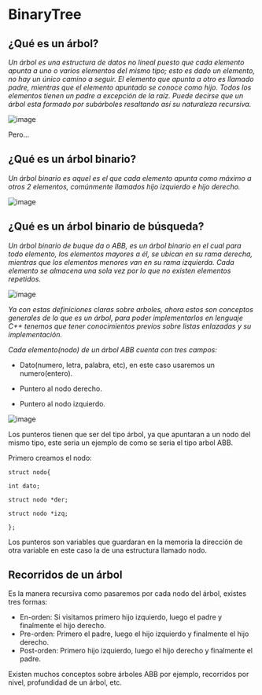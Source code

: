 # BinaryTree

## ¿Qué es un árbol?


_Un árbol es una estructura de datos no lineal puesto que cada elemento apunta a uno o varios elementos del mismo tipo; esto es dado un elemento, no hay un único camino a seguir. El elemento que apunta a otro es llamado padre, mientras que el elemento apuntado se conoce como hijo. Todos los elementos tienen un padre a excepción de la raíz. Puede decirse que un árbol esta formado por subárboles resaltando así su naturaleza recursiva._

![image](https://github.com/MARSFOREVER472/BinaryTree/assets/69094327/d773eb2a-7552-46de-ac2f-db4ee0c7c007)

Pero...

## ¿Qué es un árbol binario?

_Un árbol binario es aquel es el que cada elemento apunta como máximo a otros 2 elementos, comúnmente llamados hijo izquierdo e hijo derecho._

![image](https://github.com/MARSFOREVER472/BinaryTree/assets/69094327/23546c2c-2dbe-450f-adad-bce138380131)

## ¿Qué es un árbol binario de búsqueda?

_Un árbol binario de buque da o ABB, es un árbol binario en el cual para todo elemento, los elementos mayores a él, se ubican en su rama derecha, mientras que los elementos menores van en su rama izquierda. Cada elemento se almacena una sola vez por lo que no existen elementos repetidos._

![image](https://github.com/MARSFOREVER472/BinaryTree/assets/69094327/8455f336-0c37-4f81-b05e-a3a3a0dbc5a0)

_Ya con estas definiciones claras sobre arboles, ahora estos son conceptos generales de lo que es un árbol, para poder implementarlos en lenguaje C++ tenemos que tener conocimientos previos sobre listas enlazadas y su implementación._

_Cada elemento(nodo) de un árbol ABB cuenta con tres campos:_

- Dato(numero, letra, palabra, etc), en este caso usaremos un numero(entero).
  
- Puntero al nodo derecho.
 
- Puntero al nodo izquierdo.

![image](https://github.com/MARSFOREVER472/BinaryTree/assets/69094327/6622f6bc-7213-489c-91c4-02e309179d6a)

Los punteros tienen que ser del tipo árbol, ya que apuntaran a un nodo del mismo tipo, este seria un ejemplo de como se seria el tipo arbol ABB.

Primero creamos el nodo:

   ```
   struct nodo{
   
   int dato;
   
   struct nodo *der;
   
   struct nodo *izq;
   
};
```
Los punteros son variables que guardaran en la memoria la dirección de otra variable en este caso la de una estructura llamado nodo.

## Recorridos de un árbol

Es la manera recursiva como pasaremos por cada nodo del árbol, existes tres formas:

- En-orden: Si visitamos primero hijo izquierdo, luego el padre y finalmente el hijo derecho.
- Pre-orden: Primero el padre, luego el hijo izquierdo y finalmente el hijo derecho.
- Post-orden: Primero hijo izquierdo, luego el hijo derecho y finalmente el padre.

Existen muchos conceptos sobre árboles ABB por ejemplo, recorridos por nivel, profundidad de un árbol, etc.

